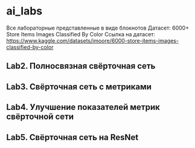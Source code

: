 # ai_labs
Все лабораторные представленные в виде блокнотов
Датасет: 6000+ Store Items Images Classified By Color
Ссылка на датасет: https://www.kaggle.com/datasets/imoore/6000-store-items-images-classified-by-color

## Lab2. Полносвязная свёрточная сеть

## Lab3. Свёрточная сеть с метриками



## Lab4. Улучшение показателей метрик свёрточной сети

## Lab5. Свёрточная сеть на ResNet
